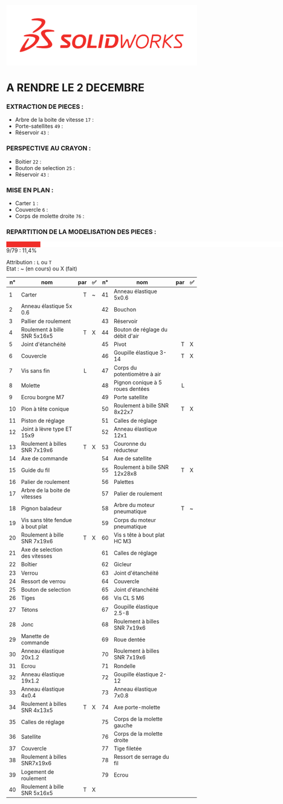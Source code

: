 ![SolidWorks](rcs/logosw.png)

# A RENDRE LE 2 DECEMBRE

### EXTRACTION DE PIECES :
- Arbre de la boite de vitesse ```17``` :
- Porte-satellites ```49``` :
- Réservoir ```43``` :

### PERSPECTIVE AU CRAYON :
- Boitier ```22``` :
- Bouton de selection ```25``` :
- Réservoir ```43``` :

### MISE EN PLAN :
- Carter ```1``` :
- Couvercle ```6``` :
- Corps de molette droite ```76``` :

### REPARTITION DE LA MODELISATION DES PIECES :

<div style="display:flex; width:790px; height:15px">
<div style="background:#F02D28;width:90px"></div>
<div style="background:white;width:700px"></div>
</div>
9/79 : 11,4%

Attribution : ```L``` ou ```T```  
Etat : ~ (en cours) ou X (fait)

| n° | nom | par | ✅ | n° | nom | par | ✅ 
|--|--|--:|--|--|--|--:|--|
|1|  Carter                           |T |~ |41| Anneau élastique 5x0.6              |  |  |
|2|  Anneau élastique 5x 0.6          |  |  |42| Bouchon                             |  |  |
|3|  Pallier de roulement             |  |  |43| Réservoir                           |  |  |
|4|  Roulement à bille SNR 5x16x5     |T |X |44| Bouton de réglage du débit d'air    |  |  |
|5|  Joint d'étanchéité               |  |  |45| Pivot                               |T |X |
|6|  Couvercle                        |  |  |46| Goupille élastique 3-14             |T |X |
|7|  Vis sans fin                     |L |  |47| Corps du potentiomètre à air        |  |  |
|8|  Molette                          |  |  |48| Pignon conique à 5 roues dentées    |L |  |
|9|  Ecrou borgne M7                  |  |  |49| Porte satellite                     |  |  |
|10| Pion à tête conique              |  |  |50| Roulement à bille SNR 8x22x7        |T |X |
|11| Piston de réglage                |  |  |51| Calles de réglage                   |  |  |
|12| Joint à lèvre  type ET 15x9      |  |  |52| Anneau élastique 12x1               |  |  |
|13| Roulement à billes SNR 7x19x6    |T |X |53| Couronne du réducteur               |  |  |
|14| Axe de commande                  |  |  |54| Axe de satellite                    |  |  |
|15| Guide du fil                     |  |  |55| Roulement à bille SNR 12x28x8       |T |X |
|16| Palier de roulement              |  |  |56| Palettes                            |  |  |
|17| Arbre de la boite de vitesses    |  |  |57| Palier de roulement                 |  |  |
|18| Pignon baladeur                  |  |  |58| Arbre du moteur pneumatique         |T |~ |
|19| Vis sans tête fendue à bout plat |  |  |59| Corps du moteur pneumatique         |  |  |
|20| Roulement à bille SNR 7x19x6     |T |X |60| Vis s tête à bout plat HC M3        |  |  |
|21| Axe de selection des vitesses    |  |  |61| Calles de  réglage                  |  |  |
|22| Boîtier                          |  |  |62| Gicleur                             |  |  |
|23| Verrou                           |  |  |63| Joint d'étanchéité                  |  |  |
|24| Ressort de verrou                |  |  |64| Couvercle          |  |  |
|25| Bouton de selection              |  |  |65| Joint d'étanchéité |  |  |
|26| Tiges                            |  |  |66| Vis CL S M6        |  |  |
|27| Tétons                           |  |  |67| Goupille élastique 2.5-8      |  |  |
|28| Jonc                             |  |  |68| Roulement à billes SNR 7x19x6 |  |  |
|29| Manette de commande              |  |  |69| Roue dentée                   |  |  |
|30| Anneau élastique 20x1.2          |  |  |70| Roulement à billes SNR 7x19x6 |  |  |
|31| Ecrou                            |  |  |71| Rondelle                |  |  |
|32| Anneau élastique 19x1.2          |  |  |72| Goupille élastique 2-12 |  |  |
|33| Anneau élastique 4x0.4           |  |  |73| Anneau élastique 7x0.8  |  |  |
|34| Roulement à billes SNR 4x13x5    |T |X |74| Axe porte-molette       |  |  |
|35| Calles de réglage                |  |  |75| Corps de la molette gauche    |  |  |
|36| Satellite                        |  |  |76| Corps de la molette droite    |  |  |
|37| Couvercle                        |  |  |77| Tige filetée                  |  |  |
|38| Roulement à billes SNR7x19x6     |  |  |78| Ressort de serrage du fil     |  |  |
|39| Logement de roulement            |  |  |79| Ecrou                         |  |  |
|40| Roulement à bille SNR 5x16x5     |T |X |